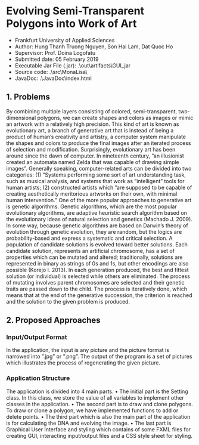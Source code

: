 # Evolving Semi-Transparent Polygons into Work of Art
* Frankfurt University of Applied Sciences
* Author: Hung Thanh Truong Nguyen, Son Hai Lam, Dat Quoc Ho
* Supervisor: Prof. Doina Logofatu
* Submitted date: 05 February 2019
* Executable Jar File (.jar): .\out\artifacts\GUI_jar
* Source code: .\src\MonaLisa\
* JavaDoc: .\JavaDoc\index.html

## 1. Problems
By combining multiple layers consisting of colored, semi-transparent, two-dimensional polygons, we can create shapes and colors as images or mimic an artwork with a relatively high precision. This kind of art is known as evolutionary art, a branch of generative art that is instead of being a product of human’s creativity and artistry, a computer system manipulate the shapes and colors to produce the
final images after an iterated process of selection and modification. Surprisingly, evolutionary art has been around since the dawn of computer. In nineteenth century, ”an illusionist created an automata named Zelda that was capable of drawing simple images”. Generally
speaking, computer-related arts can be divided into two categories: (1) ”Systems performing some sort of art understanding task, such as musical analysis, and systems that work as ”intelligent” tools for human artists; (2) constructed artists which ”are supposed to be capable of creating aesthetically meritorious artworks on their own, with minimal human intervention.” One of the more popular approaches to generative art is genetic algorithms. Genetic algorithms, which are the most popular evolutionary algorithms, are adaptive heuristic search algorithm based on the evolutionary ideas of natural selection and genetics (Machado J. 2009). In some way, because genetic algorithms are based on Darwin’s theory of evolution through genetic evolution, they are random, but the logics are probability-based and express a systematic and critical selection. A population of candidate solutions is evolved toward better solutions. Each candidate solution, represents an artificial chromosome, has a set of properties which can be mutated and altered; traditionally, solutions are represented in binary as strings of 0s and 1s, but other encodings are also possible (Korejo I. 2013). In each generation produced, the best and fittest solution (or individual) is selected while others are eliminated. The process of mutating involves parent chromosomes are selected and their genetic traits are passed down to the child. The process is iteratively done, which means that at the end of the generative succession, the criterion is reached and the solution to the given problem is produced.
## 2. Proposed Approaches
### Input/Output Format
In the application, the input is any picture and the picture format is narrowed into ”.jpg” or ”.png”. The output of the program is a set of pictures which illustrates the process of regenerating the given picture.
### Application Structure
The application is divided into 4 main parts.
• The initial part is the Setting class. In this class, we store the value of all variables to implement other classes in the application. 
• The second part is to draw and clone polygons. To draw or clone a polygon, we have implemented functions to add or delete points.
• The third part which is also the main part of the application is for calculating the DNA and evolving the image.
• The last part is Graphical User Interface and styling which contains of some FXML files for creating GUI, interacting input/output files and a CSS style sheet for styling.
